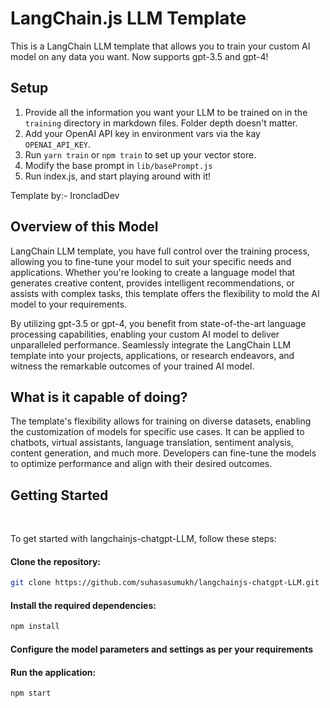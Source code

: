 # LangChain.js LLM Template

This is a LangChain LLM template that allows you to train your custom AI model on any data you want.
Now supports gpt-3.5 and gpt-4!


## Setup
1. Provide all the information you want your LLM to be trained on in the `training` directory in markdown files.  Folder depth doesn't matter.
2. Add your OpenAI API key in environment vars via the kay `OPENAI_API_KEY`.
3. Run `yarn train` or `npm train` to set up your vector store.
4. Modify the base prompt in `lib/basePrompt.js`
5. Run index.js, and start playing around with it!

Template by:- IroncladDev

## Overview of this Model

LangChain LLM template, you have full control over the training process, allowing you to fine-tune your model to suit your specific needs and applications. Whether you're looking to create a language model that generates creative content, provides intelligent recommendations, or assists with complex tasks, this template offers the flexibility to mold the AI model to your requirements.

By utilizing gpt-3.5 or gpt-4, you benefit from state-of-the-art language processing capabilities, enabling your custom AI model to deliver unparalleled performance. Seamlessly integrate the LangChain LLM template into your projects, applications, or research endeavors, and witness the remarkable outcomes of your trained AI model.

## What is it capable of doing?

The template's flexibility allows for training on diverse datasets, enabling the customization of models for specific use cases. It can be applied to chatbots, virtual assistants, language translation, sentiment analysis, content generation, and much more. Developers can fine-tune the models to optimize performance and align with their desired outcomes.

## Getting Started
<br>
<p>To get started with langchainjs-chatgpt-LLM, follow these steps:</p>

#### Clone the repository:
```bash
git clone https://github.com/suhasasumukh/langchainjs-chatgpt-LLM.git
```

#### Install the required dependencies:
```bash
npm install
```

#### Configure the model parameters and settings as per your requirements

#### Run the application:
```bash
npm start
```
